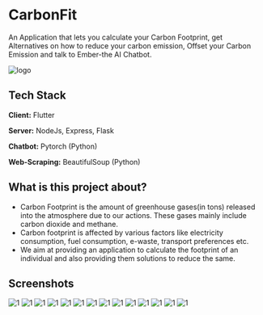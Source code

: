 
# CarbonFit

An Application that lets you calculate your Carbon Footprint, get Alternatives on how to reduce your carbon emission, Offset your Carbon Emission and talk to Ember-the AI Chatbot.

![logo](client/carbonfit/assets/splash/ecosystem.png)


## Tech Stack

**Client:** Flutter

**Server:** NodeJs, Express, Flask

**Chatbot:** Pytorch (Python)

**Web-Scraping:** BeautifulSoup (Python)


## What is this project about?

* Carbon Footprint is the amount of greenhouse gases(in tons) released into the atmosphere due to our actions. These gases mainly include carbon dioxide and methane.
* Carbon footprint is affected by various factors like electricity consumption, fuel consumption, e-waste, transport preferences etc.
* We aim at providing an application to calculate the footprint of an individual and also providing them solutions to reduce the same.


## Screenshots

![1](screenshots/1.png)
![1](screenshots/2.png)
![1](screenshots/3.png)
![1](screenshots/4.png)
![1](screenshots/5.png)
![1](screenshots/6.png)
![1](screenshots/7.png)
![1](screenshots/8.png)
![1](screenshots/9.png)
![1](screenshots/10.png)
![1](screenshots/11.png)
![1](screenshots/12.png)
![1](screenshots/13.png)
![1](screenshots/14.png)

